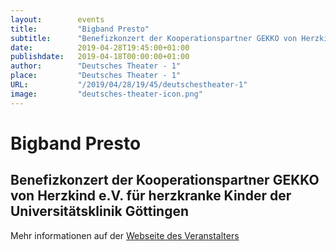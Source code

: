 ```yaml
---
layout:        events
title:         "Bigband Presto"
subtitle:      "Benefizkonzert der Kooperationspartner GEKKO von Herzkind e.V.  für herzkranke Kinder der Universitätsklinik Göttingen"
date:          2019-04-28T19:45:00+01:00
publishdate:   2019-04-18T00:00:00+01:00
author:        "Deutsches Theater - 1"
place:         "Deutsches Theater - 1"
URL:           "/2019/04/28/19/45/deutschestheater-1"
image:         "deutsches-theater-icon.png"
---
```


Bigband Presto
===========

Benefizkonzert der Kooperationspartner GEKKO von Herzkind e.V.  für herzkranke Kinder der Universitätsklinik Göttingen
-----------



Mehr informationen auf der [Webseite des Veranstalters](https://www.dt-goettingen.de/stueck/bigband-presto/)
